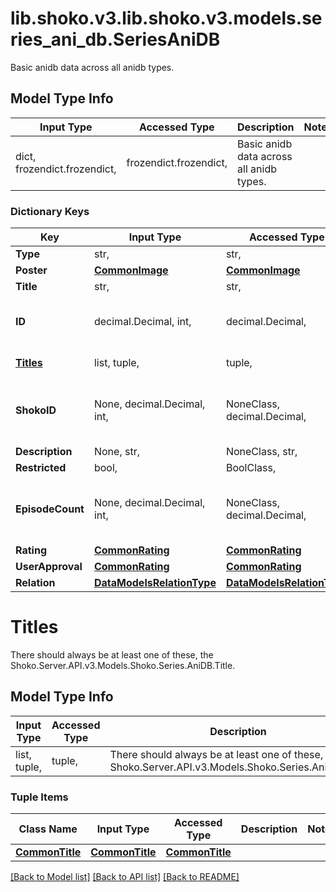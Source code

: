 # lib.shoko.v3.lib.shoko.v3.models.series_ani_db.SeriesAniDB

Basic anidb data across all anidb types.

## Model Type Info
Input Type | Accessed Type | Description | Notes
------------ | ------------- | ------------- | -------------
dict, frozendict.frozendict,  | frozendict.frozendict,  | Basic anidb data across all anidb types. | 

### Dictionary Keys
Key | Input Type | Accessed Type | Description | Notes
------------ | ------------- | ------------- | ------------- | -------------
**Type** | str,  | str,  | Series type. Series, OVA, Movie, etc | 
**Poster** | [**CommonImage**](CommonImage.md) | [**CommonImage**](CommonImage.md) |  | 
**Title** | str,  | str,  | Main Title, usually matches x-jat | 
**ID** | decimal.Decimal, int,  | decimal.Decimal,  | AniDB ID | value must be a 32 bit integer
**[Titles](#Titles)** | list, tuple,  | tuple,  | There should always be at least one of these, the Shoko.Server.API.v3.Models.Shoko.Series.AniDB.Title. | 
**ShokoID** | None, decimal.Decimal, int,  | NoneClass, decimal.Decimal,  | Shoko.Server.API.v3.Models.Shoko.Series ID if the series is available locally. | [optional] value must be a 32 bit integer
**Description** | None, str,  | NoneClass, str,  | Description. | [optional] 
**Restricted** | bool,  | BoolClass,  | Restricted content. Mainly porn. | [optional] 
**EpisodeCount** | None, decimal.Decimal, int,  | NoneClass, decimal.Decimal,  | Number of Shoko.Server.API.v3.Models.Shoko.EpisodeType.Normal episodes contained within the series if it&#x27;s known. | [optional] value must be a 32 bit integer
**Rating** | [**CommonRating**](CommonRating.md) | [**CommonRating**](CommonRating.md) |  | [optional] 
**UserApproval** | [**CommonRating**](CommonRating.md) | [**CommonRating**](CommonRating.md) |  | [optional] 
**Relation** | [**DataModelsRelationType**](DataModelsRelationType.md) | [**DataModelsRelationType**](DataModelsRelationType.md) |  | [optional] 

# Titles

There should always be at least one of these, the Shoko.Server.API.v3.Models.Shoko.Series.AniDB.Title.

## Model Type Info
Input Type | Accessed Type | Description | Notes
------------ | ------------- | ------------- | -------------
list, tuple,  | tuple,  | There should always be at least one of these, the Shoko.Server.API.v3.Models.Shoko.Series.AniDB.Title. | 

### Tuple Items
Class Name | Input Type | Accessed Type | Description | Notes
------------- | ------------- | ------------- | ------------- | -------------
[**CommonTitle**](CommonTitle.md) | [**CommonTitle**](CommonTitle.md) | [**CommonTitle**](CommonTitle.md) |  | 

[[Back to Model list]](../../README.md#documentation-for-models) [[Back to API list]](../../README.md#documentation-for-api-endpoints) [[Back to README]](../../README.md)

